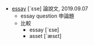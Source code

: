 - [essay](https://tw.dictionary.search.yahoo.com/search?p=essay) [ˋɛse] 論說文, 2019.09.07
  - essay question 申論題
  - 比較
    - essay [ˋɛse]
    - asset [ˋæsɛt]
